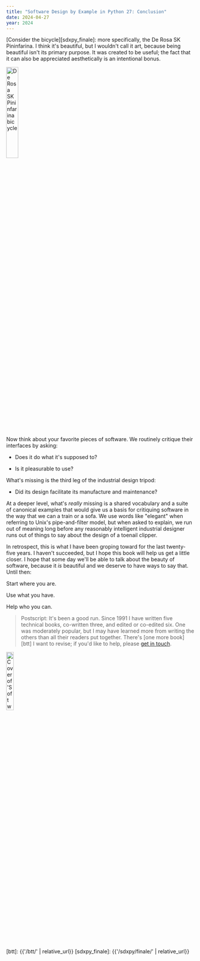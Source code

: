 ```yaml
---
title: "Software Design by Example in Python 27: Conclusion"
date: 2024-04-27
year: 2024
---
```


[Consider the bicycle][sdxpy_finale]:
more specifically,
the De Rosa SK Pininfarina.
I think it's beautiful,
but I wouldn't call it art,
because being beautiful isn't its primary purpose.
It was created to be useful;
the fact that it can also be appreciated aesthetically is an intentional bonus.

<img class="centered" src="{{'/sdxpy/finale/derosa.jpg' | relative_url}}" alt="De Rosa SK Pininfarina bicycle" width="25%"/>

Now think about your favorite pieces of software.
We routinely critique their interfaces by asking:

- Does it do what it's supposed to?

- Is it pleasurable to use?

What's missing is the third leg of the industrial design tripod:

- Did its design facilitate its manufacture and maintenance?

At a deeper level,
what's *really* missing is a shared vocabulary
and a suite of canonical examples
that would give us a basis for critiquing software
in the way that we can a train or a sofa.
We use words like "elegant" when referring to Unix's pipe-and-filter model,
but when asked to explain,
we run out of meaning long before any reasonably intelligent industrial designer
runs out of things to say about the design of a toenail clipper.

In retrospect,
this is what I have been groping toward for the last twenty-five years.
I haven't succeeded,
but I hope this book will help us get a little closer.
I hope that some day we'll be able to talk about the beauty of software,
because it *is* beautiful and we deserve to have ways to say that.
Until then:

<div class="center">
<p>Start where you are.</p>
<p>Use what you have.</p>
<p>Help who you can.</p>
</div>

> Postscript:
> It's been a good run.
> Since 1991 I have written five technical books,
> co-written three,
> and edited or co-edited six.
> One was moderately popular,
> but I may have learned more from writing the others than all their readers put together.
> There's [one more book][btt] I want to revise;
> if you'd like to help,
> please [get in touch](mailto:{{site.author.email}}).

<a href="https://www.routledge.com/Software-Design-by-Example-A-Tool-Based-Introduction-with-Python/Wilson/p/book/9781032725215"><img src="{{'/sdxpy/sdxpy-cover.png' | relative_url}}" alt="Cover of 'Software Design by Example'" width="20%" class="centered">
</a>

[btt]: {{'/btt/' | relative_url}}
[sdxpy_finale]: {{'/sdxpy/finale/' | relative_url}}
